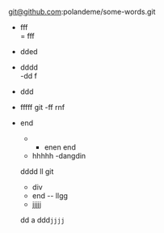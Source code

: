 git@github.com:polandeme/some-words.git  
- fff  
=  fff 
- dded  
- dddd   
-dd f
- ddd  
- fffff  git 
 -ff rnf  
 - end  
   - - enen end   
   - hhhhh
   -dangdin 

   dddd    ll git
   - div  
   - end 
   -- llgg  
   - jjjjj 

   dd a
   ddd`jjjj`